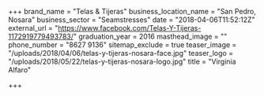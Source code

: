 +++
brand_name = "Telas & Tijeras"
business_location_name = "San Pedro, Nosara"
business_sector = "Seamstresses"
date = "2018-04-06T11:52:12Z"
external_url = "https://www.facebook.com/Telas-Y-Tijeras-1172919779493783/"
graduation_year = 2016
masthead_image = ""
phone_number = "8627 9136"
sitemap_exclude = true
teaser_image = "/uploads/2018/04/06/telas-y-tijeras-nosara-face.jpg"
teaser_logo = "/uploads/2018/05/22/telas-y-tijeras-nosara-logo.jpg"
title = "Virginia Alfaro"

+++
